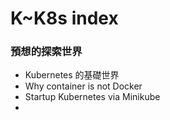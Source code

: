 # K~K8s index

### 預想的探索世界

* Kubernetes 的基礎世界
* Why container is not Docker
* Startup Kubernetes via Minikube
* 


